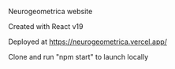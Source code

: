 Neurogeometrica website

Created with React v19

Deployed at https://neurogeometrica.vercel.app/

Clone and run "npm start" to launch locally